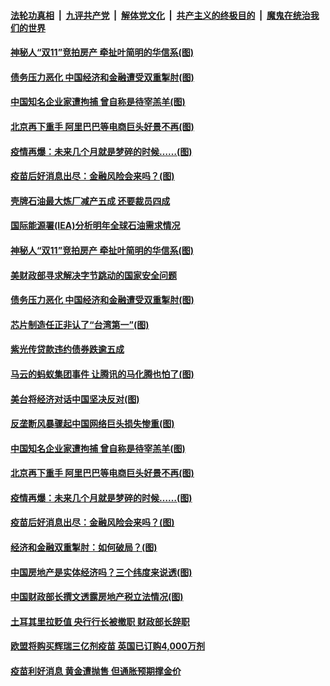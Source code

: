 

####  [法轮功真相](../../../../basic/blob/master/README.md?t=11130002) &nbsp;|&nbsp; [九评共产党](../../../../9ping.md/blob/master/README.md?t=11130002) &nbsp;|&nbsp; [解体党文化](../../../../jtdwh.md/blob/master/README.md?t=11130002)  &nbsp;|&nbsp; [共产主义的终极目的](../../../../gczydzjmd.md/blob/master/README.md?t=11130002) &nbsp;|&nbsp; [魔鬼在统治我们的世界](../../../../mgztzwmdsj.md/blob/master/README.md?t=11130002) 

#### [神秘人“双11”竞拍房产 牵扯叶简明的华信系(图)](../pages/p5/952331.md?t=11130002) 

#### [债务压力恶化 中国经济和金融遭受双重掣肘(图)](../pages/p5/952237.md?t=11130002) 

#### [中国知名企业家遭拘捕 曾自称是待宰羔羊(图)](../pages/p5/952219.md?t=11130002) 

#### [北京再下重手 阿里巴巴等电商巨头好景不再(图)](../pages/p5/952212.md?t=11130002) 

#### [疫情再爆：未来几个月就是梦碎的时候……(图)](../pages/p5/952151.md?t=11130002) 

#### [疫苗后好消息出尽：金融风险会来吗？(图)](../pages/p5/952135.md?t=11130002) 

#### [壳牌石油最大炼厂减产五成 还要裁员四成](../pages/p5/952337.md?t=11130002) 

#### [国际能源署(IEA)分析明年全球石油需求情况](../pages/p5/952333.md?t=11130002) 

#### [神秘人“双11”竞拍房产 牵扯叶简明的华信系(图)](../pages/p5/952331.md?t=11130002) 

#### [美财政部寻求解决字节跳动的国家安全问题](../pages/p5/952325.md?t=11130002) 

#### [债务压力恶化 中国经济和金融遭受双重掣肘(图)](../pages/p5/952237.md?t=11130002) 

#### [芯片制造任正非认了“台湾第一”(图)](../pages/p5/952278.md?t=11130002) 

#### [紫光传贷款违约债券跌逾五成](../pages/p5/952266.md?t=11130002) 

#### [马云的蚂蚁集团事件 让腾讯的马化腾也怕了(图)](../pages/p5/952230.md?t=11130002) 

#### [美台将经济对话中国坚决反对(图)](../pages/p5/952262.md?t=11130002) 

#### [反垄断风暴骤起中国网络巨头损失惨重(图)](../pages/p5/952257.md?t=11130002) 

#### [中国知名企业家遭拘捕 曾自称是待宰羔羊(图)](../pages/p5/952219.md?t=11130002) 

#### [北京再下重手 阿里巴巴等电商巨头好景不再(图)](../pages/p5/952212.md?t=11130002) 

#### [疫情再爆：未来几个月就是梦碎的时候……(图)](../pages/p5/952151.md?t=11130002) 

#### [疫苗后好消息出尽：金融风险会来吗？(图)](../pages/p5/952135.md?t=11130002) 

#### [经济和金融双重掣肘：如何破局？(图)](../pages/p5/952124.md?t=11130002) 

#### [中国房地产是实体经济吗？三个纬度来说透(图)](../pages/p5/952112.md?t=11130002) 

#### [中国财政部长撰文透露房地产税立法情况(图)](../pages/p5/952110.md?t=11130002) 

#### [土耳其里拉贬值 央行行长被撤职 财政部长辞职](../pages/p5/952109.md?t=11130002) 

#### [欧盟将购买辉瑞三亿剂疫苗 英国已订购4,000万剂](../pages/p5/952089.md?t=11130002) 

#### [疫苗利好消息 黄金遭抛售 但通胀预期撑金价](../pages/p5/952084.md?t=11130002) 


